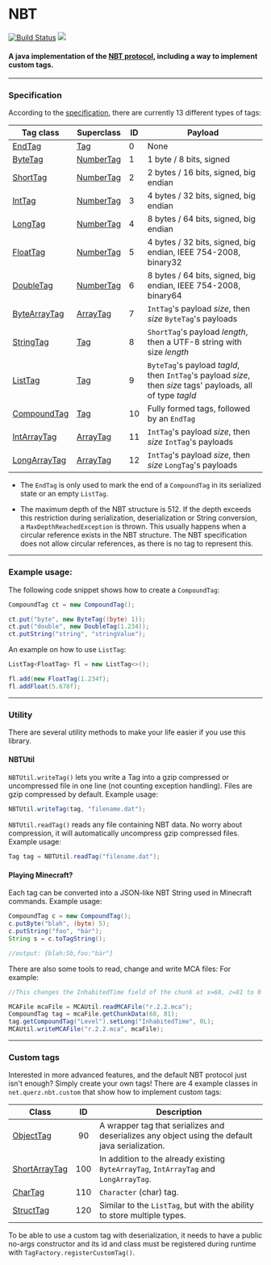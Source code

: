 # NBT
[![Build Status](https://travis-ci.org/Querz/NBT.svg?branch=master)](https://travis-ci.org/Querz/NBT) [![](https://jitpack.io/v/Querz/NBT.svg)](https://jitpack.io/#Querz/NBT)
#### A java implementation of the [NBT protocol](http://minecraft.gamepedia.com/NBT_format), including a way to implement custom tags.
---
### Specification
According to the [specification](http://minecraft.gamepedia.com/NBT_format), there are currently 13 different types of tags:

| Tag class    | Superclass | ID | Payload |
| ---------    | ---------- | -- | ----------- |
| [EndTag](https://github.com/Querz/NBT/blob/master/src/main/java/net/querz/nbt/EndTag.java)       | [Tag](https://github.com/Querz/NBT/blob/master/src/main/java/net/querz/nbt/Tag.java)        | 0  | None |
| [ByteTag](https://github.com/Querz/NBT/blob/master/src/main/java/net/querz/nbt/ByteTag.java)      | [NumberTag](https://github.com/Querz/NBT/blob/master/src/main/java/net/querz/nbt/NumberTag.java)  | 1  | 1 byte / 8 bits, signed |
| [ShortTag](https://github.com/Querz/NBT/blob/master/src/main/java/net/querz/nbt/ShortTag.java)     | [NumberTag](https://github.com/Querz/NBT/blob/master/src/main/java/net/querz/nbt/NumberTag.java)  | 2  | 2 bytes / 16 bits, signed, big endian |
| [IntTag](https://github.com/Querz/NBT/blob/master/src/main/java/net/querz/nbt/IntTag.java)       | [NumberTag](https://github.com/Querz/NBT/blob/master/src/main/java/net/querz/nbt/NumberTag.java)  | 3  | 4 bytes / 32 bits, signed, big endian |
| [LongTag](https://github.com/Querz/NBT/blob/master/src/main/java/net/querz/nbt/LongTag.java)      | [NumberTag](https://github.com/Querz/NBT/blob/master/src/main/java/net/querz/nbt/NumberTag.java)  | 4  | 8 bytes / 64 bits, signed, big endian |
| [FloatTag](https://github.com/Querz/NBT/blob/master/src/main/java/net/querz/nbt/FloatTag.java)     | [NumberTag](https://github.com/Querz/NBT/blob/master/src/main/java/net/querz/nbt/NumberTag.java)  | 5  | 4 bytes / 32 bits, signed, big endian, IEEE 754-2008, binary32 |
| [DoubleTag](https://github.com/Querz/NBT/blob/master/src/main/java/net/querz/nbt/DoubleTag.java)    | [NumberTag](https://github.com/Querz/NBT/blob/master/src/main/java/net/querz/nbt/NumberTag.java)  | 6  | 8 bytes / 64 bits, signed, big endian, IEEE 754-2008, binary64 |
| [ByteArrayTag](https://github.com/Querz/NBT/blob/master/src/main/java/net/querz/nbt/ByteArrayTag.java) | [ArrayTag](https://github.com/Querz/NBT/blob/master/src/main/java/net/querz/nbt/ArrayTag.java)   | 7  | `IntTag`'s payload *size*, then *size* `ByteTag`'s payloads |
| [StringTag](https://github.com/Querz/NBT/blob/master/src/main/java/net/querz/nbt/StringTag.java)    | [Tag](https://github.com/Querz/NBT/blob/master/src/main/java/net/querz/nbt/Tag.java)        | 8  | `ShortTag`'s payload *length*, then a UTF-8 string with size *length* |
| [ListTag](https://github.com/Querz/NBT/blob/master/src/main/java/net/querz/nbt/ListTag.java)      | [Tag](https://github.com/Querz/NBT/blob/master/src/main/java/net/querz/nbt/Tag.java)        | 9  | `ByteTag`'s payload *tagId*, then `IntTag`'s payload *size*, then *size* tags' payloads, all of type *tagId* |
| [CompoundTag](https://github.com/Querz/NBT/blob/master/src/main/java/net/querz/nbt/CompoundTag.java)  | [Tag](https://github.com/Querz/NBT/blob/master/src/main/java/net/querz/nbt/Tag.java)        | 10 | Fully formed tags, followed by an `EndTag` |
| [IntArrayTag](https://github.com/Querz/NBT/blob/master/src/main/java/net/querz/nbt/IntArrayTag.java)  | [ArrayTag](https://github.com/Querz/NBT/blob/master/src/main/java/net/querz/nbt/ArrayTag.java)   | 11 | `IntTag`'s payload *size*, then *size* `IntTag`'s payloads |
| [LongArrayTag](https://github.com/Querz/NBT/blob/master/src/main/java/net/querz/nbt/LongArrayTag.java) | [ArrayTag](https://github.com/Querz/NBT/blob/master/src/main/java/net/querz/nbt/ArrayTag.java)   | 12 | `IntTag`'s payload *size*, then *size* `LongTag`'s payloads |

* The `EndTag` is only used to mark the end of a `CompoundTag` in its serialized state or an empty `ListTag`.

* The maximum depth of the NBT structure is 512. If the depth exceeds this restriction during serialization, deserialization or String conversion, a `MaxDepthReachedException` is thrown. This usually happens when a circular reference exists in the NBT structure. The NBT specification does not allow circular references, as there is no tag to represent this.

---
### Example usage:
The following code snippet shows how to create a `CompoundTag`:
```java
CompoundTag ct = new CompoundTag();

ct.put("byte", new ByteTag((byte) 1));
ct.put("double", new DoubleTag(1.234));
ct.putString("string", "stringValue");
```
An example on how to use `ListTag`:
```java
ListTag<FloatTag> fl = new ListTag<>();

fl.add(new FloatTag(1.234f);
fl.addFloat(5.678f);
```
---
### Utility
There are several utility methods to make your life easier if you use this library.
#### NBTUtil
`NBTUtil.writeTag()` lets you write a Tag into a gzip compressed or uncompressed file in one line (not counting exception handling). Files are gzip compressed by default.
Example usage:
```java
NBTUtil.writeTag(tag, "filename.dat");
```
`NBTUtil.readTag()` reads any file containing NBT data. No worry about compression, it will automatically uncompress gzip compressed files.
Example usage:
```java
Tag tag = NBTUtil.readTag("filename.dat");
```
#### Playing Minecraft?
Each tag can be converted into a JSON-like NBT String used in Minecraft commands.
Example usage:
```java
CompoundTag c = new CompoundTag();
c.putByte("blah", (byte) 5);
c.putString("foo", "bär");
String s = c.toTagString();

//output: {blah:5b,foo:"bär"}
```
There are also some tools to read, change and write MCA files:
For example:
```java
//This changes the InhabitedTime field of the chunk at x=68, z=81 to 0

MCAFile mcaFile = MCAUtil.readMCAFile("r.2.2.mca");
CompoundTag tag = mcaFile.getChunkData(68, 81);
tag.getCompoundTag("Level").setLong("InhabitedTime", 0L);
MCAUtil.writeMCAFile("r.2.2.mca", mcaFile);
```

---
### Custom tags
Interested in more advanced features, and the default NBT protocol just isn't enough? Simply create your own tags!
There are 4 example classes in `net.querz.nbt.custom` that show how to implement custom tags:

| Class         | ID  | Description |
| ------------- | :-: | ----------- |
| [ObjectTag](https://github.com/Querz/NBT/blob/master/src/main/java/net/querz/nbt/custom/ObjectTag.java)     | 90  | A wrapper tag that serializes and deserializes any object using the default java serialization. |
| [ShortArrayTag](https://github.com/Querz/NBT/blob/master/src/main/java/net/querz/nbt/custom/ShortArrayTag.java) | 100 | In addition to the already existing `ByteArrayTag`, `IntArrayTag` and `LongArrayTag`. |
| [CharTag](https://github.com/Querz/NBT/blob/master/src/main/java/net/querz/nbt/custom/CharTag.java)       | 110 | `Character` (char) tag. |
| [StructTag](https://github.com/Querz/NBT/blob/master/src/main/java/net/querz/nbt/custom/StructTag.java)     | 120 | Similar to the `ListTag`, but with the ability to store multiple types. |

To be able to use a custom tag with deserialization, it needs to have a public no-args constructor and its id and class must be registered during runtime with `TagFactory.registerCustomTag()`.

